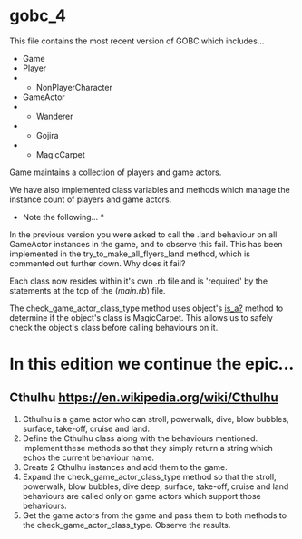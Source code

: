 # gobc_4

This file contains the most recent version of GOBC which includes...

* Game
* Player
*  - NonPlayerCharacter
* GameActor
*  - Wanderer
*  - Gojira
*  - MagicCarpet

Game maintains a collection of players and game actors.

We have also implemented class variables and methods which manage the instance count of players and game actors.

* Note the following... *

In the previous version you were asked to call the .land behaviour on all GameActor instances in the game, and to observe this fail. This has been implemented in the try_to_make_all_flyers_land method, which is commented out further down. Why does it fail?

Each class now resides within it's own .rb file and is 'required' by the statements at the top of the (*main.rb*) file.

The check_game_actor_class_type method uses object's [is_a?](https://ruby-doc.org/core-2.5.1/Object.html#method-i-is_a-3F) method to determine if the object's class is MagicCarpet. This allows us to safely check the object's class before calling behaviours on it.

# In this edition we continue the epic...

## Cthulhu https://en.wikipedia.org/wiki/Cthulhu
1. Cthulhu is a game actor who can stroll, powerwalk, dive, blow bubbles, surface, take-off, cruise and land.
2. Define the Cthulhu class along with the behaviours mentioned. Implement these methods so that they simply return a string which echos the current behaviour name.
3. Create 2 Cthulhu instances and add them to the game.
4. Expand the check_game_actor_class_type method so that the stroll, powerwalk, blow bubbles, dive deep, surface, take-off, cruise and land behaviours are called only on game actors which support those behaviours.
5. Get the game actors from the game and pass them to both methods to the check_game_actor_class_type. Observe the results.